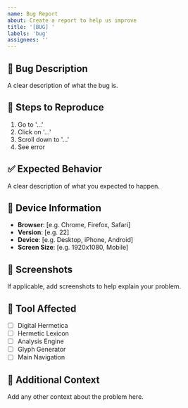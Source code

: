 ```yaml
---
name: Bug Report
about: Create a report to help us improve
title: '[BUG] '
labels: 'bug'
assignees: ''
---
```


## 🐛 Bug Description
A clear description of what the bug is.

## 🔄 Steps to Reproduce
1. Go to '...'
2. Click on '...'
3. Scroll down to '...'
4. See error

## ✅ Expected Behavior
A clear description of what you expected to happen.

## 📱 Device Information
- **Browser**: [e.g. Chrome, Firefox, Safari]
- **Version**: [e.g. 22]
- **Device**: [e.g. Desktop, iPhone, Android]
- **Screen Size**: [e.g. 1920x1080, Mobile]

## 📸 Screenshots
If applicable, add screenshots to help explain your problem.

## 🔧 Tool Affected
- [ ] Digital Hermetica
- [ ] Hermetic Lexicon  
- [ ] Analysis Engine
- [ ] Glyph Generator
- [ ] Main Navigation

## 📝 Additional Context
Add any other context about the problem here.